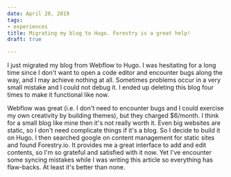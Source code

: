 ```yaml
---
date: April 28, 2019
tags:
- experiences
title: Migrating my blog to Hugo. Forestry is a great help!
draft: true

---
```

I just migrated my blog from Webflow to Hugo. I was hesitating for a long time since I don't want to open a code editor and encounter bugs along the way, and I may achieve nothing at all. Sometimes problems occur in a very small mistake and I could not debug it. I ended up deleting this blog four times to make it functional like now.

Webflow was great (i.e. I don't need to encounter bugs and I could exercise my own creativity by building themes), but they charged $6/month. I think for a small blog like mine then it's not really worth it. Even big websites are static, so I don't need complicate things if it's a blog. So I decide to build it on Hugo. I then searched google on content management for static sites and found Forestry.io. It provides me a great interface to add and edit contents, so I'm so grateful and satisfied with it now. Yet I've encounter some syncing mistakes while I was writing this article so everything has flaw-backs. At least it's better than none.